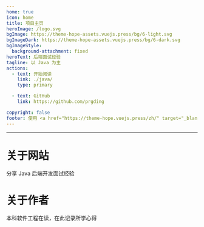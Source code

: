 ```yaml
---
home: true
icon: home
title: 项目主页
heroImage: /logo.svg
bgImage: https://theme-hope-assets.vuejs.press/bg/6-light.svg
bgImageDark: https://theme-hope-assets.vuejs.press/bg/6-dark.svg
bgImageStyle:
  background-attachment: fixed
heroText: 后端面试经验
tagline: 以 Java 为主
actions:
  - text: 开始阅读
    link: ./java/
    type: primary

  - text: GitHub
    link: https://github.com/prgding

copyright: false
footer: 使用 <a href="https://theme-hope.vuejs.press/zh/" target="_blank">VuePress Theme Hope</a> 主题 | MIT 协议, 版权所有 © 2019-present Mr.Hope
---
```


---

# 关于网站

分享 Java 后端开发面试经验

# 关于作者

本科软件工程在读，在此记录所学心得
